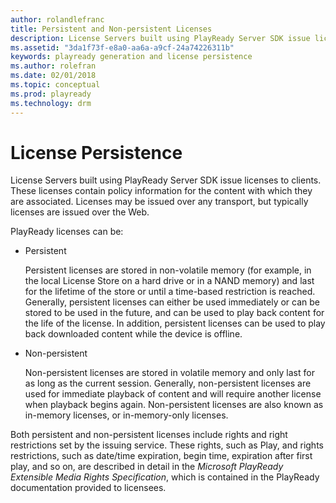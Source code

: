 ```yaml
---
author: rolandlefranc
title: Persistent and Non-persistent Licenses
description: License Servers built using PlayReady Server SDK issue licenses to Clients.
ms.assetid: "3da1f73f-e8a0-aa6a-a9cf-24a74226311b"
keywords: playready generation and license persistence
ms.author: rolefran
ms.date: 02/01/2018
ms.topic: conceptual
ms.prod: playready
ms.technology: drm
---
```



# License Persistence


License Servers built using PlayReady Server SDK issue licenses to clients. These licenses contain policy information for the content with which they are associated. Licenses may be issued over any transport, but typically licenses are issued over the Web.


PlayReady licenses can be:

   *  Persistent

      Persistent licenses are stored in non-volatile memory (for example, in the local License Store on a hard drive or in a NAND memory) and last for the lifetime of the store or until a time-based restriction is reached. Generally, persistent licenses can either be used immediately or can be stored to be used in the future, and can be used to play back content for the life of the license. In addition, persistent licenses can be used to play back downloaded content while the device is offline.

   *  Non-persistent

      Non-persistent licenses are stored in volatile memory and only last for as long as the current session. Generally, non-persistent licenses are used for immediate playback of content and will require another license when playback begins again. Non-persistent licenses are also known as in-memory licenses, or in-memory-only licenses.



Both persistent and non-persistent licenses include rights and right restrictions set by the issuing service. These rights, such as Play, and rights restrictions, such as date/time expiration, begin time, expiration after first play, and so on, are described in detail in the *Microsoft PlayReady Extensible Media Rights Specification*, which is contained in the PlayReady documentation provided to licensees.
